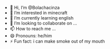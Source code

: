 - 👋 Hi, I’m @Bolachacinza
- 👀 I’m interested in minecraft
- 🌱 I’m currently learning english
- 💞️ I’m looking to collaborate on ...
- 📫 How to reach me ...
- 😄 Pronouns: he/him
- ⚡ Fun fact: i can make smoke out of my mouth

<!---
Bolachacinza/Bolachacinza is a ✨ special ✨ repository because its `README.md` (this file) appears on your GitHub profile.
You can click the Preview link to take a look at your changes.
--->
